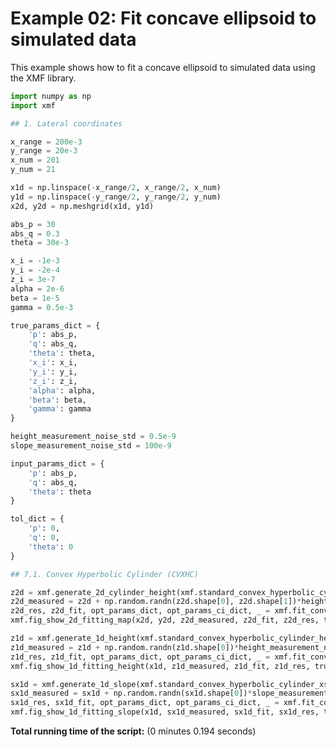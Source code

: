 <!-- DO NOT EDIT. -->
<!-- THIS FILE WAS AUTOMATICALLY GENERATED BY SPHINX-GALLERY. -->
<!-- TO MAKE CHANGES, EDIT THE SOURCE PYTHON FILE: -->
<!-- "auto_examples/example_02_fit_concave_ellipsoid_with_tol.py" -->
<!-- LINE NUMBERS ARE GIVEN BELOW. -->

<a id="sphx-glr-auto-examples-example-02-fit-concave-ellipsoid-with-tol-py"></a>

# Example 02: Fit concave ellipsoid to simulated data

This example shows how to fit a concave ellipsoid to simulated data using the XMF library.

<!-- GENERATED FROM PYTHON SOURCE LINES 8-77 -->

```Python
import numpy as np
import xmf

## 1. Lateral coordinates

x_range = 200e-3
y_range = 20e-3
x_num = 201
y_num = 21

x1d = np.linspace(-x_range/2, x_range/2, x_num)
y1d = np.linspace(-y_range/2, y_range/2, y_num)
x2d, y2d = np.meshgrid(x1d, y1d)

abs_p = 30
abs_q = 0.3
theta = 30e-3

x_i = -1e-3
y_i = -2e-4
z_i = 3e-7
alpha = 2e-6
beta = 1e-5
gamma = 0.5e-3

true_params_dict = {
    'p': abs_p,
    'q': abs_q,
    'theta': theta,
    'x_i': x_i,
    'y_i': y_i,
    'z_i': z_i,
    'alpha': alpha,
    'beta': beta,
    'gamma': gamma
}

height_measurement_noise_std = 0.5e-9
slope_measurement_noise_std = 100e-9

input_params_dict = {
    'p': abs_p,
    'q': abs_q,
    'theta': theta
}

tol_dict = {
    'p': 0,
    'q': 0,
    'theta': 0
}

## 7.1. Convex Hyperbolic Cylinder (CVXHC)

z2d = xmf.generate_2d_cylinder_height(xmf.standard_convex_hyperbolic_cylinder_height, x2d, y2d, abs_p, abs_q, theta, x_i, z_i, alpha, beta, gamma)
z2d_measured = z2d + np.random.randn(z2d.shape[0], z2d.shape[1])*height_measurement_noise_std
z2d_res, z2d_fit, opt_params_dict, opt_params_ci_dict, _ = xmf.fit_convex_hyperbolic_cylinder_height(x2d, y2d, z2d_measured, input_params_dict, tol_dict)
xmf.fig_show_2d_fitting_map(x2d, y2d, z2d_measured, z2d_fit, z2d_res, true_params_dict, opt_params_dict, opt_params_ci_dict, 'Convex Hyperbolic Cylinder')

z1d = xmf.generate_1d_height(xmf.standard_convex_hyperbolic_cylinder_height, x1d, abs_p, abs_q, theta, x_i, z_i, beta)
z1d_measured = z1d + np.random.randn(z1d.shape[0])*height_measurement_noise_std
z1d_res, z1d_fit, opt_params_dict, opt_params_ci_dict, _ = xmf.fit_convex_hyperbola_height(x1d, z1d_measured, input_params_dict, tol_dict)
xmf.fig_show_1d_fitting_height(x1d, z1d_measured, z1d_fit, z1d_res, true_params_dict, opt_params_dict, opt_params_ci_dict, 'Convex Hyperbolic Cylinder')

sx1d = xmf.generate_1d_slope(xmf.standard_convex_hyperbolic_cylinder_xslope, x1d, abs_p, abs_q, theta, x_i, beta)
sx1d_measured = sx1d + np.random.randn(sx1d.shape[0])*slope_measurement_noise_std
sx1d_res, sx1d_fit, opt_params_dict, opt_params_ci_dict, _ = xmf.fit_convex_hyperbola_slope(x1d, sx1d_measured, input_params_dict, tol_dict)
xmf.fig_show_1d_fitting_slope(x1d, sx1d_measured, sx1d_fit, sx1d_res, true_params_dict, opt_params_dict, opt_params_ci_dict, 'Convex Hyperbolic Cylinder')
```

**Total running time of the script:** (0 minutes 0.194 seconds)

<a id="sphx-glr-download-auto-examples-example-02-fit-concave-ellipsoid-with-tol-py"></a>
